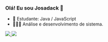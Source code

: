 ### Olá! Eu sou Josadack 👋



- 🌱 Estudante: Java / JavaScript 
- 👨🏽‍💻  Análise e desenvolvimento de sistema.


<div>
  <a href="https://">
  <img heigth="180cm" src="https://github-readme-stats.vercel.app/api?username=Josadack&show_icons=true&theme=dark&inclaude_ali_commits=true&count_private=true"/>
    <img heigth="180cm" src="https://github-readme-stats.vercel.app/api/top-langs/?username=Josadack&layout=compact&langs_count=16&theme=dark"/>
</div>
  
  <div style="display inline_black"><br>
 
    
        
</div>

  ##
  
